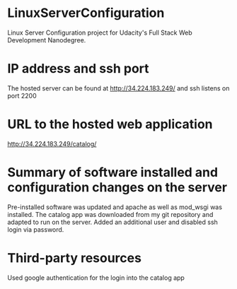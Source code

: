 # LinuxServerConfiguration
Linux Server Configuration project for Udacity's Full Stack Web Development Nanodegree.

# IP address and ssh port
The hosted server can be found at http://34.224.183.249/ and ssh listens on port 2200

# URL to the hosted web application
http://34.224.183.249/catalog/

# Summary of software installed and configuration changes on the server
Pre-installed software was updated and apache as well as mod_wsgi was installed. The catalog app was downloaded from my git repository and adapted to run on the server. Added an additional user and disabled ssh login via password.

# Third-party resources
Used google authentication for the login into the catalog app
